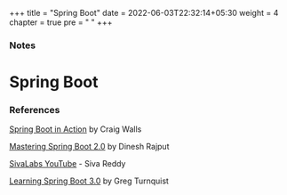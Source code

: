 +++
title = "Spring Boot"
date = 2022-06-03T22:32:14+05:30
weight = 4
chapter = true
pre = "<i class='devicon-spring-plain colored'></i> "
+++

### Notes

# Spring Boot

### References
[Spring Boot in Action](https://g.co/kgs/sdaP8d) by Craig Walls

[Mastering Spring Boot 2.0](https://g.co/kgs/A7LNcW) by Dinesh Rajput

[SivaLabs YouTube](https://www.youtube.com/@SivaLabs) - Siva Reddy

[Learning Spring Boot 3.0](https://g.co/kgs/95hH2j) by Greg Turnquist